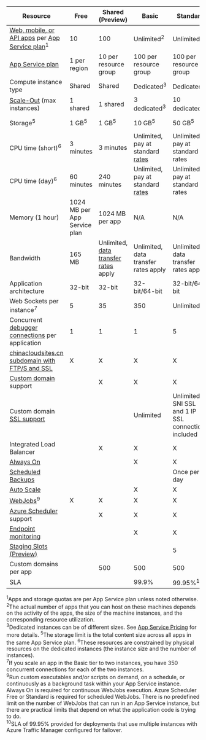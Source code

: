 | Resource | Free | Shared (Preview) | Basic | Standard | Premium (Preview)</th> |
| --- | --- | --- | --- | --- | --- |
| [Web, mobile, or API apps](/home/features/app-service/) per [App Service plan](/documentation/articles/azure-web-sites-web-hosting-plans-in-depth-overview/)<sup>1</sup> |10 |100 |Unlimited<sup>2</sup> |Unlimited<sup>2</sup> |Unlimited<sup>2</sup> |
| [App Service plan](/documentation/articles/azure-web-sites-web-hosting-plans-in-depth-overview/) |1 per region |10 per resource group |100 per resource group |100 per resource group |100 per resource group |
| Compute instance type |Shared |Shared |Dedicated<sup>3</sup> |Dedicated<sup>3</sup> |Dedicated<sup>3</sup></p> |
| [Scale-Out](/documentation/articles/web-sites-scale/) (max instances) |1 shared |1 shared |3 dedicated<sup>3</sup> |10 dedicated<sup>3</sup> |20 dedicated<sup>3</sup> |
| Storage<sup>5</sup> |1 GB<sup>5</sup> |1 GB<sup>5</sup> |10 GB<sup>5</sup> |50 GB<sup>5</sup> |500 GB<sup>4,5</sup></p> |
| CPU time (short)<sup>6</sup> |3 minutes |3 minutes |Unlimited, pay at standard [rates](/pricing/details/app-service/)</a> |Unlimited, pay at standard rates |Unlimited, pay at standard rates |
| CPU time (day)<sup>6</sup> |60 minutes |240 minutes |Unlimited, pay at standard [rates](/pricing/details/app-service/)</a> |Unlimited, pay at standard rates |Unlimited, pay at standard rates |
| Memory (1 hour) |1024 MB per App Service plan |1024 MB per app |N/A |N/A |N/A |
| Bandwidth |165 MB |Unlimited, [data transfer rates](/pricing/details/data-transfer/) apply |Unlimited, data transfer rates apply |Unlimited, data transfer rates apply |Unlimited, data transfer rates apply |
| Application architecture |32-bit |32-bit |32-bit/64-bit |32-bit/64-bit |32-bit/64-bit |
| Web Sockets per instance<sup>7</sup> |5 |35 |350 |Unlimited |Unlimited |
| Concurrent [debugger connections](/documentation/articles/web-sites-dotnet-troubleshoot-visual-studio/) per application |1 |1 |1 |5 |5 |
| [chinacloudsites.cn subdomain with FTP/S and SSL](/documentation/articles/web-sites-configure-ssl-certificate/) |X |X |X |X |X |
| [Custom domain](/documentation/articles/web-sites-custom-domain-name/) support | |X |X |X |X |
| Custom domain [SSL support](/documentation/articles/web-sites-configure-ssl-certificate/) | | |Unlimited |Unlimited, 5 SNI SSL and 1 IP SSL connections included |Unlimited, 5 SNI SSL and 1 IP SSL connections included |
| Integrated Load Balancer | |X |X |X |X |
| [Always On](/documentation/articles/web-sites-configure/) | | |X |X |X |
| [Scheduled Backups](/documentation/articles/web-sites-backup/) | | | |Once per day |50 times per day |
| [Auto Scale](/documentation/articles/web-sites-scale/) | | |X |X |X |
| [WebJobs](/documentation/articles/web-sites-create-web-jobs/)<sup>9</sup> |X |X |X |X |X |
| [Azure Scheduler](/home/features/scheduler/) support | |X |X |X |X |
| [Endpoint monitoring](/documentation/articles/web-sites-monitor/) | | |X |X |X |
| [Staging Slots (Preview)](/documentation/articles/web-sites-staged-publishing/) | | | |5 |20 |
| Custom domains per app</a> | |500 |500 |500 |500 |
| SLA | |<p> |99.9% |99.95%<sup>10</sup> |99.95%<sup>10</sup> |

<sup>1</sup>Apps and storage quotas are per App Service plan unless noted otherwise.  
<sup>2</sup>The actual number of apps that you can host on these machines depends on the activity of the apps, the size of the machine instances, and the corresponding resource utilization.  
<sup>3</sup>Dedicated instances can be of different sizes. See [App Service Pricing](/pricing/details/app-service/) for more details.
<sup>5</sup>The storage limit is the total content size across all apps in the
same App Service plan.
<sup>6</sup>These resources are constrained by physical resources on the dedicated instances (the instance size and the number of instances).  
<sup>7</sup>If you scale an app in the Basic tier to two instances, you have 350 concurrent connections for each of the two instances.  
<sup>9</sup>Run custom executables and/or scripts on demand, on a schedule, or continuously as a background task within your App Service instance. Always On is required for continuous WebJobs execution. Azure Scheduler Free or Standard is required for scheduled WebJobs. There is no predefined limit on the number of WebJobs that can run in an App Service instance, but there are practical limits that depend on what the application code is trying to do.   
<sup>10</sup>SLA of 99.95% provided for deployments that use multiple instances with Azure Traffic Manager configured for failover.  

